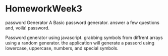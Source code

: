 # HomeworkWeek3
password Generator
A Basic password generator. answer a few questions and, voilà! password.




Password generator using javascript. grabbing symbols from diffrent arrays using a random generator. the application will generate a passord using lowercase, uppercase, numbers, and special symbols.




